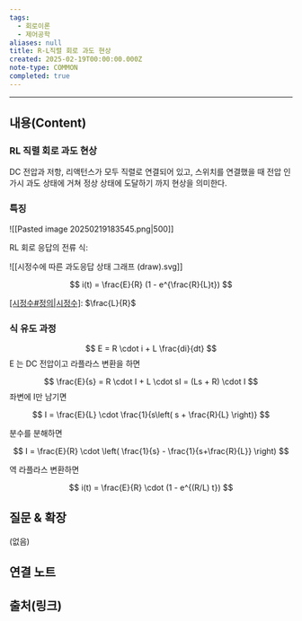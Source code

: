 ```yaml
---
tags:
  - 회로이론
  - 제어공학
aliases: null
title: R-L직렬 회로 과도 현상
created: 2025-02-19T00:00:00.000Z
note-type: COMMON
completed: true
---
```


---

## 내용(Content)

### RL 직렬 회로 과도 현상

DC 전압과 저항, 리액턴스가 모두 직렬로 연결되어 있고, 스위치를 연결했을 때 전압 인가시 과도 상태에 거쳐 정상 상태에 도달하기 까지 현상을 의미한다.

### 특징

![[Pasted image 20250219183545.png|500]]

RL 회로 응답의 전류 식:

![[시정수에 따른 과도응답 상태 그래프 (draw).svg]]

$$
i(t) = \frac{E}{R} (1 - e^{\frac{R}{L}t})
$$


[[시정수#정의|시정수]]($\tau$): $\frac{L}{R}$

### 식 유도 과정

$$
E = R \cdot i + L \frac{di}{dt}
$$
E 는 DC 전압이고 라플라스 변환을 하면

$$
\frac{E}{s} = R \cdot I + L \cdot sI = (Ls + R) \cdot I
$$
좌변에 I만 남기면

$$
I = \frac{E}{L} \cdot \frac{1}{s\left( s + \frac{R}{L} \right)}
$$

분수를 분해하면

$$
I = \frac{E}{R} \cdot \left( \frac{1}{s} - \frac{1}{s+\frac{R}{L}} \right)
$$

역 라플라스 변환하면

$$
i(t) = \frac{E}{R} \cdot (1 - e^{(R/L) t})
$$



## 질문 & 확장

(없음)

## 연결 노트

## 출처(링크)





